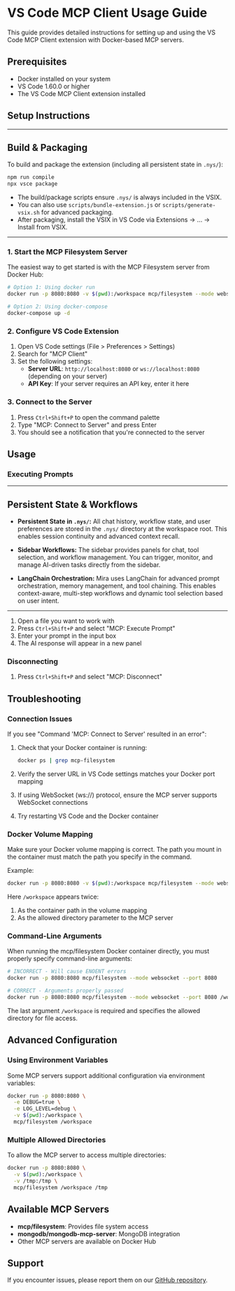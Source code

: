 # VS Code MCP Client Usage Guide

This guide provides detailed instructions for setting up and using the VS Code MCP Client extension with Docker-based MCP servers.

## Prerequisites

- Docker installed on your system
- VS Code 1.60.0 or higher
- The VS Code MCP Client extension installed

## Setup Instructions

---

## Build & Packaging

To build and package the extension (including all persistent state in `.nys/`):

```bash
npm run compile
npx vsce package
```

- The build/package scripts ensure `.nys/` is always included in the VSIX.
- You can also use `scripts/bundle-extension.js` or `scripts/generate-vsix.sh` for advanced packaging.
- After packaging, install the VSIX in VS Code via Extensions → ... → Install from VSIX.

---

### 1. Start the MCP Filesystem Server

The easiest way to get started is with the MCP Filesystem server from Docker Hub:

```bash
# Option 1: Using docker run
docker run -p 8080:8080 -v $(pwd):/workspace mcp/filesystem --mode websocket --port 8080 /workspace

# Option 2: Using docker-compose
docker-compose up -d
```

### 2. Configure VS Code Extension

1. Open VS Code settings (File > Preferences > Settings)
2. Search for "MCP Client"
3. Set the following settings:
   - **Server URL**: `http://localhost:8080` or `ws://localhost:8080` (depending on your server)
   - **API Key**: If your server requires an API key, enter it here

### 3. Connect to the Server

1. Press `Ctrl+Shift+P` to open the command palette
2. Type "MCP: Connect to Server" and press Enter
3. You should see a notification that you're connected to the server

## Usage

### Executing Prompts

---

## Persistent State & Workflows

- **Persistent State in `.nys/`:**
  All chat history, workflow state, and user preferences are stored in the `.nys/` directory at the workspace root. This enables session continuity and advanced context recall.

- **Sidebar Workflows:**
  The sidebar provides panels for chat, tool selection, and workflow management. You can trigger, monitor, and manage AI-driven tasks directly from the sidebar.

- **LangChain Orchestration:**
  Mira uses LangChain for advanced prompt orchestration, memory management, and tool chaining. This enables context-aware, multi-step workflows and dynamic tool selection based on user intent.

---

1. Open a file you want to work with
2. Press `Ctrl+Shift+P` and select "MCP: Execute Prompt"
3. Enter your prompt in the input box
4. The AI response will appear in a new panel

### Disconnecting

1. Press `Ctrl+Shift+P` and select "MCP: Disconnect"

## Troubleshooting

### Connection Issues

If you see "Command 'MCP: Connect to Server' resulted in an error":

1. Check that your Docker container is running:
   ```bash
   docker ps | grep mcp-filesystem
   ```

2. Verify the server URL in VS Code settings matches your Docker port mapping

3. If using WebSocket (ws://) protocol, ensure the MCP server supports WebSocket connections

4. Try restarting VS Code and the Docker container

### Docker Volume Mapping

Make sure your Docker volume mapping is correct. The path you mount in the container must match the path you specify in the command.

Example:
```bash
docker run -p 8080:8080 -v $(pwd):/workspace mcp/filesystem --mode websocket --port 8080 /workspace
```

Here `/workspace` appears twice:
1. As the container path in the volume mapping
2. As the allowed directory parameter to the MCP server

### Command-Line Arguments

When running the mcp/filesystem Docker container directly, you must properly specify command-line arguments:

```bash
# INCORRECT - Will cause ENOENT errors
docker run -p 8080:8080 mcp/filesystem --mode websocket --port 8080

# CORRECT - Arguments properly passed
docker run -p 8080:8080 mcp/filesystem --mode websocket --port 8080 /workspace
```

The last argument `/workspace` is required and specifies the allowed directory for file access.

## Advanced Configuration

### Using Environment Variables

Some MCP servers support additional configuration via environment variables:

```bash
docker run -p 8080:8080 \
  -e DEBUG=true \
  -e LOG_LEVEL=debug \
  -v $(pwd):/workspace \
  mcp/filesystem /workspace
```

### Multiple Allowed Directories

To allow the MCP server to access multiple directories:

```bash
docker run -p 8080:8080 \
  -v $(pwd):/workspace \
  -v /tmp:/tmp \
  mcp/filesystem /workspace /tmp
```

## Available MCP Servers

- **mcp/filesystem**: Provides file system access
- **mongodb/mongodb-mcp-server**: MongoDB integration
- Other MCP servers are available on Docker Hub

## Support

If you encounter issues, please report them on our [GitHub repository](https://github.com/yourusername/vscode-mcp-client/issues).
